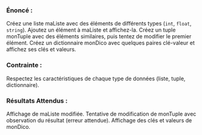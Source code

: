 

### Énoncé :

Créez une liste maListe avec des éléments de différents types (```int```, ```float```, ```string```). Ajoutez un élément à maListe et affichez-la.
Créez un tuple monTuple avec des éléments similaires, puis tentez de modifier le premier élément.
Créez un dictionnaire monDico avec quelques paires clé-valeur et affichez ses clés et valeurs.
    
### Contrainte : 

Respectez les caractéristiques de chaque type de données (liste, tuple, dictionnaire).

    
### Résultats Attendus :

Affichage de maListe modifiée.
Tentative de modification de monTuple avec observation du résultat (erreur attendue).
Affichage des clés et valeurs de monDico.